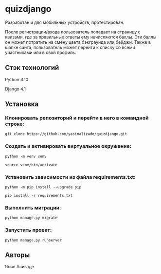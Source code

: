 # quizdjango

Разработан и для мобильных устройств, протестирован.

После регистрации/входа пользователь попадает на страницу с квизами,
где за правильные ответы ему начисляются баллы. Эти баллы он может потратить
на смену цвета бэкграунда или бейджи. Также в шапке сайта, пользователь может перейти
к списку со всеми участниками или в свой профиль.


## Стэк технологий

Python 3.10

Django 4.1


## Установка

### Клонировать репозиторий и перейти в него в командной строке:

```git clone https://github.com/yasinalizade/quizdjango.git```

### Cоздать и активировать виртуальное окружение:

```python -m venv venv```

```source venv/bin/activate```

### Установить зависимости из файла requirements.txt:

```python -m pip install --upgrade pip```

```pip install -r requirements.txt```

### Выполнить миграции:

```python manage.py migrate```

### Запустить проект:

```python manage.py runserver```

## Авторы
Ясин Ализаде
